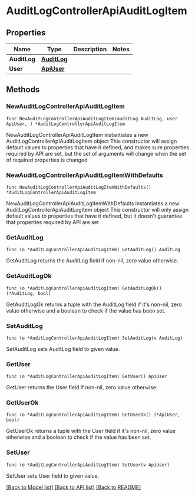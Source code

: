 # AuditLogControllerApiAuditLogItem

## Properties

Name | Type | Description | Notes
------------ | ------------- | ------------- | -------------
**AuditLog** | [**AuditLog**](AuditLog.md) |  | 
**User** | [**ApiUser**](ApiUser.md) |  | 

## Methods

### NewAuditLogControllerApiAuditLogItem

`func NewAuditLogControllerApiAuditLogItem(auditLog AuditLog, user ApiUser, ) *AuditLogControllerApiAuditLogItem`

NewAuditLogControllerApiAuditLogItem instantiates a new AuditLogControllerApiAuditLogItem object
This constructor will assign default values to properties that have it defined,
and makes sure properties required by API are set, but the set of arguments
will change when the set of required properties is changed

### NewAuditLogControllerApiAuditLogItemWithDefaults

`func NewAuditLogControllerApiAuditLogItemWithDefaults() *AuditLogControllerApiAuditLogItem`

NewAuditLogControllerApiAuditLogItemWithDefaults instantiates a new AuditLogControllerApiAuditLogItem object
This constructor will only assign default values to properties that have it defined,
but it doesn't guarantee that properties required by API are set

### GetAuditLog

`func (o *AuditLogControllerApiAuditLogItem) GetAuditLog() AuditLog`

GetAuditLog returns the AuditLog field if non-nil, zero value otherwise.

### GetAuditLogOk

`func (o *AuditLogControllerApiAuditLogItem) GetAuditLogOk() (*AuditLog, bool)`

GetAuditLogOk returns a tuple with the AuditLog field if it's non-nil, zero value otherwise
and a boolean to check if the value has been set.

### SetAuditLog

`func (o *AuditLogControllerApiAuditLogItem) SetAuditLog(v AuditLog)`

SetAuditLog sets AuditLog field to given value.


### GetUser

`func (o *AuditLogControllerApiAuditLogItem) GetUser() ApiUser`

GetUser returns the User field if non-nil, zero value otherwise.

### GetUserOk

`func (o *AuditLogControllerApiAuditLogItem) GetUserOk() (*ApiUser, bool)`

GetUserOk returns a tuple with the User field if it's non-nil, zero value otherwise
and a boolean to check if the value has been set.

### SetUser

`func (o *AuditLogControllerApiAuditLogItem) SetUser(v ApiUser)`

SetUser sets User field to given value.



[[Back to Model list]](../README.md#documentation-for-models) [[Back to API list]](../README.md#documentation-for-api-endpoints) [[Back to README]](../README.md)


